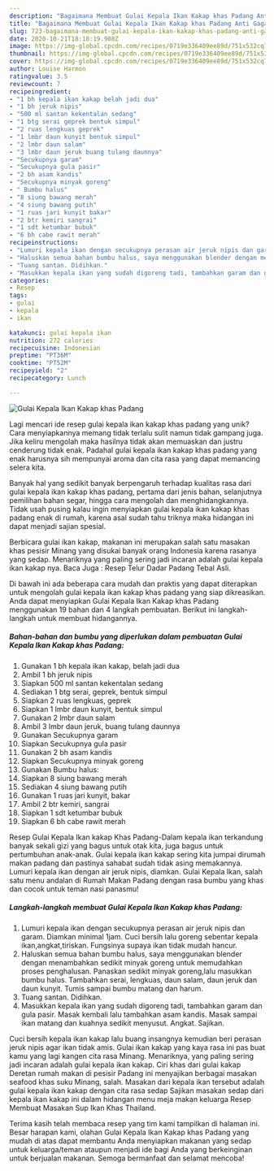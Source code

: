 ```yaml
---
description: "Bagaimana Membuat Gulai Kepala Ikan Kakap khas Padang Anti Gagal"
title: "Bagaimana Membuat Gulai Kepala Ikan Kakap khas Padang Anti Gagal"
slug: 723-bagaimana-membuat-gulai-kepala-ikan-kakap-khas-padang-anti-gagal
date: 2020-10-21T18:10:19.908Z
image: https://img-global.cpcdn.com/recipes/0719e336409ee89d/751x532cq70/gulai-kepala-ikan-kakap-khas-padang-foto-resep-utama.jpg
thumbnail: https://img-global.cpcdn.com/recipes/0719e336409ee89d/751x532cq70/gulai-kepala-ikan-kakap-khas-padang-foto-resep-utama.jpg
cover: https://img-global.cpcdn.com/recipes/0719e336409ee89d/751x532cq70/gulai-kepala-ikan-kakap-khas-padang-foto-resep-utama.jpg
author: Louise Harmon
ratingvalue: 3.5
reviewcount: 7
recipeingredient:
- "1 bh kepala ikan kakap belah jadi dua"
- "1 bh jeruk nipis"
- "500 ml santan kekentalan sedang"
- "1 btg serai geprek bentuk simpul"
- "2 ruas lengkuas geprek"
- "1 lmbr daun kunyit bentuk simpul"
- "2 lmbr daun salam"
- "3 lmbr daun jeruk buang tulang daunnya"
- "Secukupnya garam"
- "Secukupnya gula pasir"
- "2 bh asam kandis"
- "Secukupnya minyak goreng"
- " Bumbu halus"
- "8 siung bawang merah"
- "4 siung bawang putih"
- "1 ruas jari kunyit bakar"
- "2 btr kemiri sangrai"
- "1 sdt ketumbar bubuk"
- "6 bh cabe rawit merah"
recipeinstructions:
- "Lumuri kepala ikan dengan secukupnya perasan air jeruk nipis dan garam. Diamkan minimal 1jam. Cuci bersih lalu goreng sebentar kepala ikan,angkat,tiriskan. Fungsinya supaya ikan tidak mudah hancur."
- "Haluskan semua bahan bumbu halus, saya menggunakan blender dengan menambahkan sedikit minyak goreng untuk memudahkan proses penghalusan. Panaskan sedikit minyak goreng,lalu masukkan bumbu halus. Tambahkan serai, lengkuas, daun salam, daun jeruk dan daun kunyit. Tumis sampai bumbu matang dan harum."
- "Tuang santan. Didihkan."
- "Masukkan kepala ikan yang sudah digoreng tadi, tambahkan garam dan gula pasir. Masak kembali lalu tambahkan asam kandis. Masak sampai ikan matang dan kuahnya sedikit menyusut. Angkat. Sajikan."
categories:
- Resep
tags:
- gulai
- kepala
- ikan

katakunci: gulai kepala ikan 
nutrition: 272 calories
recipecuisine: Indonesian
preptime: "PT36M"
cooktime: "PT52M"
recipeyield: "2"
recipecategory: Lunch

---
```



![Gulai Kepala Ikan Kakap khas Padang](https://img-global.cpcdn.com/recipes/0719e336409ee89d/751x532cq70/gulai-kepala-ikan-kakap-khas-padang-foto-resep-utama.jpg)

Lagi mencari ide resep gulai kepala ikan kakap khas padang yang unik? Cara menyiapkannya memang tidak terlalu sulit namun tidak gampang juga. Jika keliru mengolah maka hasilnya tidak akan memuaskan dan justru cenderung tidak enak. Padahal gulai kepala ikan kakap khas padang yang enak harusnya sih mempunyai aroma dan cita rasa yang dapat memancing selera kita.

Banyak hal yang sedikit banyak berpengaruh terhadap kualitas rasa dari gulai kepala ikan kakap khas padang, pertama dari jenis bahan, selanjutnya pemilihan bahan segar, hingga cara mengolah dan menghidangkannya. Tidak usah pusing kalau ingin menyiapkan gulai kepala ikan kakap khas padang enak di rumah, karena asal sudah tahu triknya maka hidangan ini dapat menjadi sajian spesial.

Berbicara gulai ikan kakap, makanan ini merupakan salah satu masakan khas pesisir Minang yang disukai banyak orang Indonesia karena rasanya yang sedap. Menariknya yang paling sering jadi incaran adalah gulai kepala ikan kakap nya. Baca Juga : Resep Telur Dadar Padang Tebal Asli.


Di bawah ini ada beberapa cara mudah dan praktis yang dapat diterapkan untuk mengolah gulai kepala ikan kakap khas padang yang siap dikreasikan. Anda dapat menyiapkan Gulai Kepala Ikan Kakap khas Padang menggunakan 19 bahan dan 4 langkah pembuatan. Berikut ini langkah-langkah untuk membuat hidangannya.

<!--inarticleads1-->

##### Bahan-bahan dan bumbu yang diperlukan dalam pembuatan Gulai Kepala Ikan Kakap khas Padang:

1. Gunakan 1 bh kepala ikan kakap, belah jadi dua
1. Ambil 1 bh jeruk nipis
1. Siapkan 500 ml santan kekentalan sedang
1. Sediakan 1 btg serai, geprek, bentuk simpul
1. Siapkan 2 ruas lengkuas, geprek
1. Siapkan 1 lmbr daun kunyit, bentuk simpul
1. Gunakan 2 lmbr daun salam
1. Ambil 3 lmbr daun jeruk, buang tulang daunnya
1. Gunakan Secukupnya garam
1. Siapkan Secukupnya gula pasir
1. Gunakan 2 bh asam kandis
1. Siapkan Secukupnya minyak goreng
1. Gunakan  Bumbu halus:
1. Siapkan 8 siung bawang merah
1. Sediakan 4 siung bawang putih
1. Gunakan 1 ruas jari kunyit, bakar
1. Ambil 2 btr kemiri, sangrai
1. Siapkan 1 sdt ketumbar bubuk
1. Siapkan 6 bh cabe rawit merah


Resep Gulai Kepala Ikan kakap Khas Padang-Dalam kepala ikan terkandung banyak sekali gizi yang bagus untuk otak kita, juga bagus untuk pertumbuhan anak-anak. Gulai kepala ikan kakap sering kita jumpai dirumah makan padang dan pastinya sahabat sudah tidak asing memakannya. Lumuri kepala ikan dengan air jeruk nipis, diamkan. Gulai Kepala Ikan, salah satu menu andalan di Rumah Makan Padang dengan rasa bumbu yang khas dan cocok untuk teman nasi panasmu! 

<!--inarticleads2-->

##### Langkah-langkah membuat Gulai Kepala Ikan Kakap khas Padang:

1. Lumuri kepala ikan dengan secukupnya perasan air jeruk nipis dan garam. Diamkan minimal 1jam. Cuci bersih lalu goreng sebentar kepala ikan,angkat,tiriskan. Fungsinya supaya ikan tidak mudah hancur.
1. Haluskan semua bahan bumbu halus, saya menggunakan blender dengan menambahkan sedikit minyak goreng untuk memudahkan proses penghalusan. Panaskan sedikit minyak goreng,lalu masukkan bumbu halus. Tambahkan serai, lengkuas, daun salam, daun jeruk dan daun kunyit. Tumis sampai bumbu matang dan harum.
1. Tuang santan. Didihkan.
1. Masukkan kepala ikan yang sudah digoreng tadi, tambahkan garam dan gula pasir. Masak kembali lalu tambahkan asam kandis. Masak sampai ikan matang dan kuahnya sedikit menyusut. Angkat. Sajikan.


Cuci bersih kepala ikan kakap lalu buang insangnya kemudian beri perasan jeruk nipis agar ikan tidak amis. Gulai ikan kakap yang kaya rasa ini pas buat kamu yang lagi kangen cita rasa Minang. Menariknya, yang paling sering jadi incaran adalah gulai kepala ikan kakap. Ciri khas dari gulai kakap Deretan rumah makan di pesisir Padang ini menyajikan berbagai masakan seafood khas suku Minang, salah. Masakan dari kepala ikan tersebut adalah gulai kepala ikan kakap dengan cita rasa sedap Sajikan masakan sedap dari kepala ikan kakap ini dalam hidangan menu meja makan keluarga Resep Membuat Masakan Sup Ikan Khas Thailand. 

Terima kasih telah membaca resep yang tim kami tampilkan di halaman ini. Besar harapan kami, olahan Gulai Kepala Ikan Kakap khas Padang yang mudah di atas dapat membantu Anda menyiapkan makanan yang sedap untuk keluarga/teman ataupun menjadi ide bagi Anda yang berkeinginan untuk berjualan makanan. Semoga bermanfaat dan selamat mencoba!
